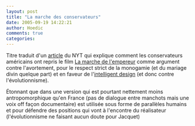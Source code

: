 ```yaml
---
layout: post
title: "La marche des conservateurs"
date: 2005-09-19 14:22:21
author: Hoedic
comments: true
categories: 
---
```



Titre traduit d'un [article](http://www.nytimes.com/2005/09/13/science/13peng.html?pagewanted=1&ei=5090&en=36efde9c1de3fa22&ex=1284264000&partner=rssuserland&emc=rss) du NYT qui explique comment les conservateurs américains ont repris le film [La marche de l'empereur](http://www.imdb.com/title/tt0428803/) comme argument contre l'avortement, pour le respect strict de la monogamie (et du mariage divin quelque part) et en faveur de l'[intelligent design](http://en.wikipedia.org/wiki/Intelligent_design) (et donc contre l'évolutionnisme).

Étonnant que dans une version qui est pourtant nettement moins antropomorphique qu'en France (pas de dialogue entre manchots mais une voix off façon documentaire) est utilisée sous forme de parallèles humains et pour défendre des positions qui vont à l'encontre du réalisateur (l'évolutionnisme ne faisant aucun doute pour Jacquet)